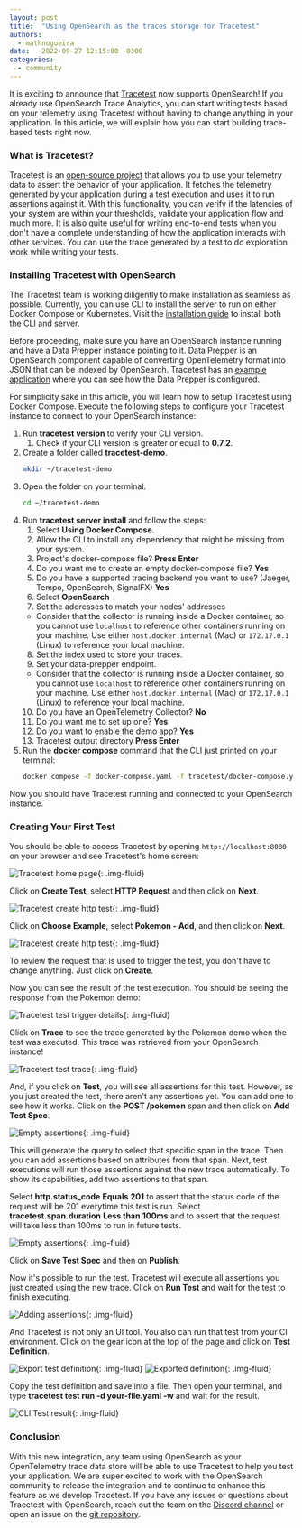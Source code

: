 ```yaml
---
layout: post
title:  "Using OpenSearch as the traces storage for Tracetest"
authors:
  - mathnogueira
date:   2022-09-27 12:15:00 -0300
categories:
  - community
---
```


It is exciting to announce that [Tracetest](https://tracetest.io) now supports OpenSearch! If you already use OpenSearch Trace Analytics, you can start writing tests based on your telemetry using Tracetest without having to change anything in your application. In this article, we will explain how you can start building trace-based tests right now.

### What is Tracetest?

Tracetest is an [open-source project](https://github.com/kubeshop/tracetest) that allows you to use your telemetry data to assert the behavior of your application. It fetches the telemetry generated by your application during a test execution and uses it to run assertions against it. With this functionality, you can verify if the latencies of your system are within your thresholds, validate your application flow and much more. It is also quite useful for writing end-to-end tests when you don't have a complete understanding of how the application interacts with other services. You can use the trace generated by a test to do exploration work while writing your tests.

### Installing Tracetest with OpenSearch

The Tracetest team is working diligently to make installation as seamless as possible. Currently, you can use CLI to install the server to run on either Docker Compose or Kubernetes. Visit the [installation guide](https://tracetest.io/download) to install both the CLI and server.

Before proceeding, make sure you have an OpenSearch instance running and have a Data Prepper instance pointing to it. Data Prepper is an OpenSearch component capable of converting OpenTelemetry format into JSON that can be indexed by OpenSearch. Tracetest has an [example application](https://github.com/kubeshop/tracetest/tree/main/examples/tracetest-opensearch) where you can see how the Data Prepper is configured.

For simplicity sake in this article, you will learn how to setup Tracetest using Docker Compose. Execute the following steps to configure your Tracetest instance to connect to your OpenSearch instance:

1. Run **tracetest version** to verify your CLI version.
    1. Check if your CLI version is greater or equal to **0.7.2**.
2. Create a folder called **tracetest-demo**.
    ```sh
    mkdir ~/tracetest-demo
    ```
3. Open the folder on your terminal.
    ```sh
    cd ~/tracetest-demo
    ```
4. Run **tracetest server install** and follow the steps:
    1. Select **Using Docker Compose**.
    2. Allow the CLI to install any dependency that might be missing from your system.
    3. Project's docker-compose file? **Press Enter**
    4. Do you want me to create an empty docker-compose file? **Yes**
    5. Do you have a supported tracing backend you want to use? (Jaeger, Tempo, OpenSearch, SignalFX) **Yes**
    6. Select **OpenSearch**
    7. Set the addresses to match your nodes' addresses
      * Consider that the collector is running inside a Docker container, so you cannot use `localhost` to reference other containers running on your machine. Use either `host.docker.internal` (Mac) or `172.17.0.1` (Linux) to reference your local machine.
    8. Set the index used to store your traces.
    9. Set your data-prepper endpoint.
      * Consider that the collector is running inside a Docker container, so you cannot use `localhost` to reference other containers running on your machine. Use either `host.docker.internal` (Mac) or `172.17.0.1` (Linux) to reference your local machine.
    10. Do you have an OpenTelemetry Collector? **No**
    11. Do you want me to set up one? **Yes**
    12. Do you want to enable the demo app? **Yes**
    13. Tracetest output directory **Press Enter**
5. Run the **docker compose** command that the CLI just printed on your terminal:
    ```sh
    docker compose -f docker-compose.yaml -f tracetest/docker-compose.yaml up -d
    ```

Now you should have Tracetest running and connected to your OpenSearch instance.

### Creating Your First Test

You should be able to access Tracetest by opening `http://localhost:8080` on your browser and see Tracetest's home screen:

![Tracetest home page](/assets/media/tutorials/tracetest/home.png){: .img-fluid}

Click on **Create Test**, select **HTTP Request** and then click on **Next**.

![Tracetest create http test](/assets/media/tutorials/tracetest/http_test.png){: .img-fluid}

Click on **Choose Example**, select **Pokemon - Add**, and then click on **Next**.

![Tracetest create http test](/assets/media/tutorials/tracetest/create_test_from_example.png){: .img-fluid}

To review the request that is used to trigger the test, you don't have to change anything. Just click on **Create**.

Now you can see the result of the test execution. You should be seeing the response from the Pokemon demo:

![Tracetest test trigger details](/assets/media/tutorials/tracetest/test_trigger.png){: .img-fluid}

Click on **Trace** to see the trace generated by the Pokemon demo when the test was executed. This trace was retrieved from your OpenSearch instance!

![Tracetest test trace](/assets/media/tutorials/tracetest/test_trace.png){: .img-fluid}

And, if you click on **Test**, you will see all assertions for this test. However, as you just created the test, there aren't any assertions yet. You can add one to see how it works. Click on the **POST /pokemon** span and then click on **Add Test Spec**.

![Empty assertions](/assets/media/tutorials/tracetest/empty_assertions.png){: .img-fluid}

This will generate the query to select that specific span in the trace. Then you can add assertions based on attributes from that span. Next, test executions will run those assertions against the new trace automatically. To show its capabilities, add two assertions to that span.

Select **http.status_code** **Equals** **201** to assert that the status code of the request will be 201 everytime this test is run.
Select **tracetest.span.duration** **Less than** **100ms** and to assert that the request will take less than 100ms to run in future tests.

![Empty assertions](/assets/media/tutorials/tracetest/adding_assertions.png){: .img-fluid}

Click on **Save Test Spec** and then on **Publish**.

Now it's possible to run the test. Tracetest will execute all assertions you just created using the new trace. Click on **Run Test** and wait for the test to finish executing.

![Adding assertions](/assets/media/tutorials/tracetest/test_rerun.png){: .img-fluid}

And Tracetest is not only an UI tool. You also can run that test from your CI environment. Click on the gear icon at the top of the page and click on **Test Definition**.

![Export test definition](/assets/media/tutorials/tracetest/test_definition.png){: .img-fluid}
![Exported definition](/assets/media/tutorials/tracetest/exported_test_definition.png){: .img-fluid}

Copy the test definition and save into a file. Then open your terminal, and type **tracetest test run -d your-file.yaml -w** and wait for the result.

![CLI Test result](/assets/media/tutorials/tracetest/cli_test_result.png){: .img-fluid}

### Conclusion

With this new integration, any team using OpenSearch as your OpenTelemetry trace data store will be able to use Tracetest to help you test your application. We are super excited to work with the OpenSearch community to release the integration and to continue to enhance this feature as we develop Tracetest. If you have any issues or questions about Tracetest with OpenSearch, reach out the team on the [Discord channel](https://discord.gg/5mZm6bMx) or open an issue on the [git repository](https://github.com/kubeshop/tracetest).
